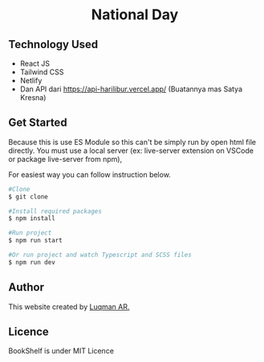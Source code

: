 <h1 align="center">National Day</h1>

<!-- ![thumbnail](https://raw.githubusercontent.com/iceboy1406/bookshelf/main/src/images/screenshots/app.png)
<p align="center">
<a href="https://bookshelfs.vercel.app" style="text-decoration:none;">Demo Page</a>
</p> -->

## Technology Used

- React JS
- Tailwind CSS
- Netlify
- Dan API dari https://api-harilibur.vercel.app/ (Buatannya mas Satya Kresna)

## Get Started

Because this is use ES Module so this can't be simply run by open html file directly. You must use a local server (ex: live-server extension on VSCode or package live-server from npm),

For easiest way you can follow instruction below.

```bash
#Clone
$ git clone

#Install required packages
$ npm install

#Run project
$ npm run start

#Or run project and watch Typescript and SCSS files
$ npm run dev

```

## Author

This website created by [Luqman AR.](https://github.com/keizercode)

## Licence

BookShelf is under MIT Licence

